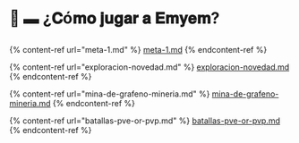# 🤖 ▬ ¿𝐂ó𝐦𝐨 𝐣𝐮𝐠𝐚𝐫 𝐚 𝐄𝐦𝐲𝐞𝐦?

##

{% content-ref url="meta-1.md" %}
[meta-1.md](meta-1.md)
{% endcontent-ref %}

{% content-ref url="exploracion-novedad.md" %}
[exploracion-novedad.md](exploracion-novedad.md)
{% endcontent-ref %}

{% content-ref url="mina-de-grafeno-mineria.md" %}
[mina-de-grafeno-mineria.md](mina-de-grafeno-mineria.md)
{% endcontent-ref %}

{% content-ref url="batallas-pve-or-pvp.md" %}
[batallas-pve-or-pvp.md](batallas-pve-or-pvp.md)
{% endcontent-ref %}

